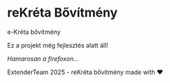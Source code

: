 # reKréta Bővítmény

e-Kréta bővítmény

Ez a projekt még fejlesztés alatt áll!

*Hamarosan a firefoxon...*

ExtenderTeam 2025 - reKréta bővítmény made with ❤️